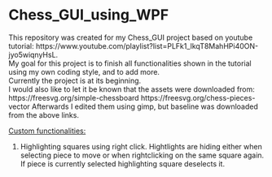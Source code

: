 <h1>Chess_GUI_using_WPF</h1>
<p>
This repository was created for my Chess_GUI project based on youtube tutorial: https://www.youtube.com/playlist?list=PLFk1_lkqT8MahHPi40ON-jyo5wiqnyHsL.<br>
My goal for this project is to finish all functionalities shown in the tutorial using my own coding style, and to add more.<br>
Currently the project is at its beginning.<br>
I would also like to let it be known that the assets were downloaded from:
https://freesvg.org/simple-chessboard
https://freesvg.org/chess-pieces-vector
Afterwards I edited them using gimp, but baseline was downloaded from the above links.
</p>

<p>
<ins>Custom functionalities:</ins><br>
<ol>
  <li>Highlighting squares using right click. Hightlights are hiding either when selecting piece to move or when rightclicking on the same square again. If piece is currently selected highlighting square deselects  it.</li>
</ol>
</p>
